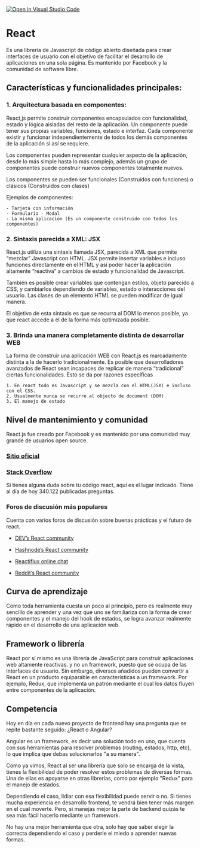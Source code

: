 [![Open in Visual Studio Code](https://classroom.github.com/assets/open-in-vscode-f059dc9a6f8d3a56e377f745f24479a46679e63a5d9fe6f495e02850cd0d8118.svg)](https://classroom.github.com/online_ide?assignment_repo_id=5990355&assignment_repo_type=AssignmentRepo)

# React 

Es una librería de Javascript de código abierto diseñada para crear interfaces de usuario con el objetivo de facilitar el desarrollo de aplicaciones en una sola página. Es mantenido por Facebook y la comunidad de software libre. 

## Características y funcionalidades principales:

### 1. Arquitectura basada en componentes: 

React,js permite construir componentes encapsulados con funcionalidad, estado y lógica aisladas del resto de la aplicación. Un componente puede tener sus propias variables, funciones, estado e interfaz. Cada componente existir y funcionar independientemente de todos los demás componentes de la aplicación si así se requiere.

Los componentes pueden representar cualquier aspecto de la aplicación, desde lo más simple hasta lo más complejo, además un grupo de componentes puede construir nuevos componentes totalmente nuevos.

Los componentes se pueden ser funcionales (Construidos con funciones) o clásicos (Construidos con clases)

Ejemplos de componentes:

	- Tarjeta con información
	- Formulario - Modal 
	- La misma aplicación (Es un componente construido con todos los componentes)

### 2. Sintaxis parecida a XML: JSX

React.js utiliza una sintaxis llamada JSX, parecida a XML que permite “mezclar” Javascript con HTML. JSX permite insertar variables e incluso funciones directamente en el HTML y así poder hacer la aplicación altamente “reactiva” a cambios de estado y funcionalidad de Javascript.

También es posible crear variables que contengan estilos, objeto parecido a CSS, y cambiarlos dependiendo de variables, estado o interacciones del usuario. Las clases de un elemento HTML se pueden modificar de igual manera. 

El objetivo de esta sintaxis es que se recurra al DOM lo menos posible, ya que react accede a él de la forma más optimizada posible. 

### 3. Brinda una manera completamente distinta de desarrollar WEB

La forma de construir una aplicación WEB con React.js es marcadamente distinta a la de hacerlo tradicionalmente. Es posible que desarrolladores avanzados de React sean incapaces de replicar de manera “tradicional” ciertas funcionalidades. Esto se da por razones específicas

    1. En react todo es Javascript y se mezcla con el HTML(JSX) e incluso con el CSS.
    2. Usualmente nunca se recurre al objecto de document (DOM).
    3. El manejo de estado

## Nivel de mantenimiento y comunidad

React.js fue creado por Facebook y es mantenido por una comunidad muy grande de usuarios open source.

### [Sitio oficial](https://reactjs.org/community/support.html)

### [Stack Overflow](https://stackoverflow.com/questions/tagged/reactjs)
Si tienes alguna duda sobre tu código react, aquí es el lugar indicado.
Tiene al día de hoy 340.122 publicadas preguntas.

### Foros de discusión más populares
Cuenta con varios foros de discusión sobre buenas prácticas y el futuro de react.

- [DEV’s React community](https://dev.to/t/react)

- [Hashnode’s React community](https://hashnode.com/n/reactjs)

- [Reactiflux online chat](https://discord.gg/reactiflux)

- [Reddit’s React community](https://www.reddit.com/r/reactjs/)

## Curva de aprendizaje

Como toda herramienta cuesta un poco al principio, pero es realmente muy sencillo de aprender y una vez que uno se familiariza con la forma de crear componentes y el manejo del hook de estados, se logra avanzar realmente rápido en el desarrollo de una aplicación web.

## Framework o librería

React por sí mismo es una librería de JavaScript para construir aplicaciones web altamente reactivas. y no un framework, puesto que se ocupa de las interfaces de usuario. Sin embargo, diversos añadidos pueden convertir a React en un producto equiparable en características a un framework. Por ejemplo, Redux, que implementa un patrón mediante el cual los datos fluyen entre componentes de la aplicación.

## Competencia

Hoy en día en cada nuevo proyecto de frontend hay una pregunta que se repite bastante seguido: ¿React o Angular?

Angular es un framework, es decir una solución todo en uno, que cuenta con sus herramientas para resolver problemas (routing, estados, http, etc), lo que implica que debas solucionarlos "a su manera".

Como ya vimos, React al ser una librería que solo se encarga de la vista, tienes la flexibilidad de poder resolver estos problemas de diversas formas. Una de ellas es apoyarse en otras librerías, como por ejemplo "Redux" para el manejo de estados.

Dependiendo el caso, lidiar con esa flexibilidad puede servir o no. Si tienes mucha experiencia en desarrollo frontend, te vendrá bien tener más margen en el cual moverte. Pero, si manejas mejor la parte de backend quizás te sea más fácil hacerlo mediante un framework.

No hay una mejor herramienta que otra, solo hay que saber elegir la correcta dependiendo el caso y perderle el miedo a aprender nuevas formas.
